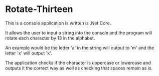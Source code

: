 # Rotate-Thirteen

This is a console appilcation is written is .Net Core.

It allows the user to input a string into the console and the program will rotate each character by 13 in the alphabet.

An example would be the letter 'a' in the string will output to 'm' and the letter 'x' will output 'k'.

The application checks if the character is uppercase or lowercase and outputs it the correct way as well as checking that spaces remain as is.
